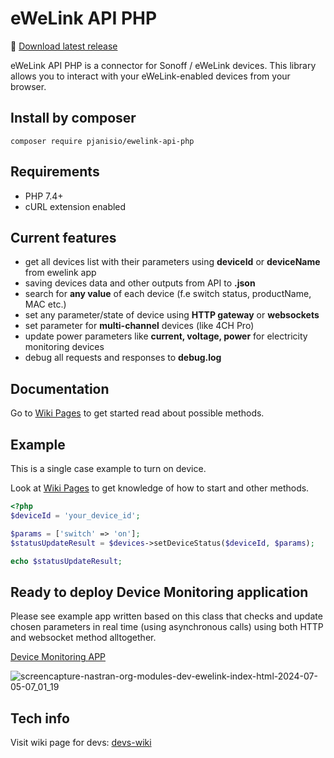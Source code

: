 # eWeLink API PHP

:link: [Download latest release](https://github.com/PJanisio/ewelinkApiPhp/releases)

eWeLink API PHP is a connector for Sonoff / eWeLink devices. This library allows you to interact with your eWeLink-enabled devices from your browser.

## Install by composer
`composer require pjanisio/ewelink-api-php`

## Requirements

- PHP 7.4+
- cURL extension enabled

## Current features

- get all devices list with their parameters using **deviceId** or **deviceName** from ewelink app
- saving devices data and other outputs from API to **.json**
- search for **any value** of each device (f.e switch status, productName, MAC etc.)
- set any parameter/state of device using **HTTP gateway** or **websockets**
- set parameter for **multi-channel** devices (like 4CH Pro)
- update power parameters like **current, voltage, power** for electricity monitoring devices
- debug all requests and responses to **debug.log**

## Documentation

Go to [Wiki Pages](https://github.com/PJanisio/ewelinkApiPhp/wiki) to get started read about possible methods.

## Example

This is a single case example to turn on device.

Look at [Wiki Pages](https://github.com/PJanisio/ewelinkApiPhp/wiki) to get knowledge of how to start and other methods.

```php
<?php
$deviceId = 'your_device_id';

$params = ['switch' => 'on']; 
$statusUpdateResult = $devices->setDeviceStatus($deviceId, $params);

echo $statusUpdateResult;

```

## Ready to deploy Device Monitoring application

Please see example app written based on this class that checks and update chosen parameters in real time (using asynchronous calls) using both HTTP and websocket method alltogether.

[Device Monitoring APP](https://github.com/PJanisio/ewelinkapiphp-device-monitoring)

![screencapture-nastran-org-modules-dev-ewelink-index-html-2024-07-05-07_01_19](https://github.com/PJanisio/ewelinkApiPhp/assets/9625885/7658cbe6-cdb9-48bc-9f0d-1a2db4e67147)


## Tech info

Visit wiki page for devs: [devs-wiki](https://github.com/PJanisio/ewelinkApiPhp/wiki/Developers)

